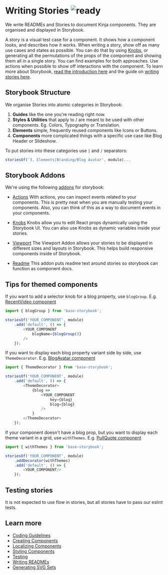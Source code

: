 # Writing Stories ![ready](status-images/ready.svg)

We write READMEs and Stories to document Kinja components. They are organised and displayed in Storybook.

A story is a visual test case for a component. It shows how a component looks, and describes how it works.
When writing a story, show off as many use cases and states as possible. You can do that by using [Knobs](https://github.com/storybooks/storybook/tree/master/addons/knobs), or generating all the permutations of the props of the component and showing them all in a single story. You can find examples for both approaches.
Use actions when possible to show off interactions with the component.
To learn more about Storybook, [read the introduction here](https://storybook.js.org/basics/introduction/) and the guide on [writing stories here](https://getstorybook.io/docs/react-storybook/basics/writing-stories).

## Storybook Structure

We organise Stories into atomic categories in Storybook:
1. **Guides** like the one you're reading right now.
2. **Styles & Utilities** that apply to / are meant to be used with other components. Eg. Colors, Typography or Translation.
3. **Elements** simple, frequently reused components like Icons or Buttons.
4. **Components** more complicated things with a specific use case like Blog Header or Slideshow.

To put stories into these categories use `|` and `/` separators:
```js
storiesOf('3. Elements|Branding/Blog Avatar', module)...
```

## Storybook Addons

We're using the following [addons](https://storybook.js.org/addons/introduction/) for storybook:

- [Actions](https://github.com/storybooks/storybook/tree/master/addons/actions)
With actions, you can inspect events related to your components. This is pretty neat when you are manually testing your components.
Also, you can think of this as a way to document events in your components.

- [Knobs](https://github.com/storybooks/storybook/tree/master/addons/knobs)
Knobs allow you to edit React props dynamically using the Storybook UI.
You can also use Knobs as dynamic variables inside your stories.

- [Viewport](https://github.com/storybooks/storybook/tree/master/addons/viewport)
The Viewport Addon allows your stories to be displayed in different sizes and layouts in Storybook. This helps build responsive components inside of Storybook.

- [Readme](https://github.com/tuchk4/storybook-readme)
This addon puts readme text around stories so storybook can function as component docs.

## Tips for themed components

If you want to add a selector knob for a blog property, use `blogGroup`. E.g. [RecentVideo component](https://github.com/gawkermedia/kinja-mantle/blob/master/packages/kinja-components/components/recent-video/story.js)

```js
import { blogGroup } from 'base-storybook';

storiesOf('YOUR_COMPONENT', module)
	.add('default', () => {
		<YOUR_COMPONENT
			blogName={blogGroup()}
		/>
	});
```

If you want to display each blog property variant side by side, use `ThemeDecorator`. E.g. [BlogAvatar component](https://github.com/gawkermedia/kinja-mantle/blob/master/packages/kinja-components/components/blog-avatar/story.js)

```js
import { ThemeDecorator } from 'base-storybook';

storiesOf('YOUR_COMPONENT', module)
	.add('default', () => {
		<ThemeDecorator>
			{blog =>
				<YOUR_COMPONENT
					key={blog}
					blog={blog}
				/>
			}
		</ThemeDecorator>
	});
```

If your component doesn't have a blog prop, but you want to display each theme variant in a grid, use `withThemes`. E.g. [PullQuote component](https://github.com/gawkermedia/kinja-mantle/blob/master/packages/kinja-components/components/postbody/pull-quote/story.js)

```js
import { withThemes } from 'base-storybook';

storiesOf('YOUR_COMPONENT', module)
	.addDecorator(withThemes)
	.add('default', () => {
		<YOUR_COMPONENT/>
	});
```

## Testing stories

It is not expected to use flow in stories, but all stories have to pass our eslint tests.

## Learn more

- [Coding Guidelines](https://github.com/gawkermedia/kinja-mantle/blob/master/packages/kinja-components/doc/contributing/CODING.md)
- [Creating Components](https://github.com/gawkermedia/kinja-mantle/blob/master/packages/kinja-components/doc/contributing/CREATING.md)
- [Localizing Components](https://github.com/gawkermedia/kinja-mantle/blob/master/packages/kinja-components/doc/contributing/LOCALIZING.md)
- [Styling Components](https://github.com/gawkermedia/kinja-mantle/blob/master/packages/kinja-components/doc/contributing/STYLING.md)
- [Testing](https://github.com/gawkermedia/kinja-mantle/blob/master/packages/kinja-components/doc/contributing/TESTING.md)
- [Writing READMEs](https://github.com/gawkermedia/kinja-mantle/blob/master/packages/kinja-components/doc/contributing/READMES.md)
- [Generating SVG Sets](https://github.com/gawkermedia/kinja-mantle/blob/master/packages/kinja-components/doc/contributing/GENERATING.md)
